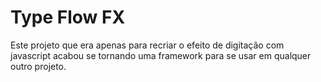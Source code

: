 # Type Flow FX

Este projeto que era apenas para recriar o efeito de digitação com javascript acabou se tornando uma framework para se usar em qualquer outro projeto.
